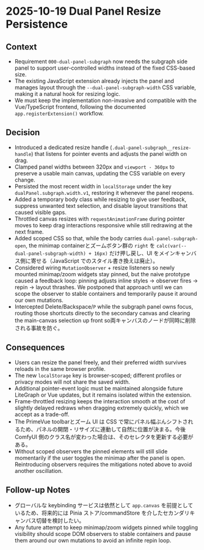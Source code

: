 # 2025-10-19  Dual Panel Resize Persistence

## Context
- Requirement `000-dual-panel-subgraph` now needs the subgraph side panel to support user-controlled widths instead of the fixed CSS-based size.
- The existing JavaScript extension already injects the panel and manages layout through the `--dual-panel-subgraph-width` CSS variable, making it a natural hook for resizing logic.
- We must keep the implementation non-invasive and compatible with the Vue/TypeScript frontend, following the documented `app.registerExtension()` workflow.

## Decision
- Introduced a dedicated resize handle (`.dual-panel-subgraph__resize-handle`) that listens for pointer events and adjusts the panel width on drag.
- Clamped panel widths between 320px and `viewport - 360px` to preserve a usable main canvas, updating the CSS variable on every change.
- Persisted the most recent width in `localStorage` under the key `dualPanel.subgraph.width.v1`, restoring it whenever the panel reopens.
- Added a temporary body class while resizing to give user feedback, suppress unwanted text selection, and disable layout transitions that caused visible gaps.
- Throttled canvas resizes with `requestAnimationFrame` during pointer moves to keep drag interactions responsive while still redrawing at the next frame.
- Added scoped CSS so that, while the body carries `dual-panel-subgraph-open`, the minimap containerとズームボタン群の `right` を `calc(var(--dual-panel-subgraph-width) + 16px)` だけ押し戻し、UI をメインキャンバス側に寄せる（JavaScript でのスタイル書き換えは廃止）。
- Considered wiring `MutationObserver` + resize listeners so newly mounted minimap/zoom widgets stay pinned, but the naive prototype caused a feedback loop: pinning adjusts inline styles -> observer fires -> repin -> layout thrashes. We postponed that approach until we can scope the observer to stable containers and temporarily pause it around our own mutations.
- Intercepted Delete/Backspace/`P` while the subgraph panel owns focus, routing those shortcuts directly to the secondary canvas and clearing the main-canvas selection up front so両キャンバスのノードが同時に削除される事故を防ぐ。

## Consequences
- Users can resize the panel freely, and their preferred width survives reloads in the same browser profile.
- The new `localStorage` key is browser-scoped; different profiles or privacy modes will not share the saved width.
- Additional pointer-event logic must be maintained alongside future LiteGraph or Vue updates, but it remains isolated within the extension.
- Frame-throttled resizing keeps the interaction smooth at the cost of slightly delayed redraws when dragging extremely quickly, which we accept as a trade-off.
- The PrimeVue toolbarとズーム UI は CSS で常にパネル幅ぶんシフトされるため、パネルの開閉・リサイズに連動して自然に位置が決まる。今後 ComfyUI 側のクラス名が変わった場合は、そのセレクタを更新する必要がある。
- Without scoped observers the pinned elements will still slide momentarily if the user toggles the minimap after the panel is open. Reintroducing observers requires the mitigations noted above to avoid another oscillation.

## Follow-up Notes
- グローバルな keybinding サービスは依然として `app.canvas` を前提としているため、将来的には Pinia ストア/commandStore を介したセカンダリキャンバス切替を検討したい。
- Any future attempt to keep minimap/zoom widgets pinned while toggling visibility should scope DOM observers to stable containers and pause them around our own mutations to avoid an infinite repin loop.
